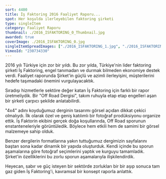 ```yaml
---
sort: 4400
title: İş Faktoring 2016 Faaliyet Raporu...
spot: Her koşulda ilerleyebilen faktoring şirketi
type: singleItem
category: Faaliyet Raporu
thumbnail: ./2016_ISFAKTORING_0_Thumbnail.jpg
awarded: true
coverImage: ./2016_ISFAKTORING_0.jpg
singleItemSpreadImages: ["./2016_ISFAKTORING_1.jpg", "./2016_ISFAKTORING_2.jpg", "./2016_ISFAKTORING_3.jpg", "./2016_ISFAKTORING_4.jpg", "./2016_ISFAKTORING_5.jpg"]
VimeoId: "230734330"
---
```


2016 yılı Türkiye için zor bir yıldı. Bu zor yılda, Türkiye'nin lider faktoring şirketi İş Faktoring, engel tanımadan ve durmak bilmeden ekonomiye destek verdi. Faaliyet raporunda Şirket'in güçlü ve azimli ilerleyişini, müşterilerini hedefe taşımadaki önemini vurgulayacaktık.

Sıradışı hizmetlerle sektöre değer katan İş Faktoring için farklı bir rapor üretmeliydik. Bir "Off Road Dergisi", takım ruhuyla etap etap engelleri aşan bir şirketi çarpıcı şekilde anlatabilirdi.

"4x4" adını koyduğumuz derginin tasarımı görsel açıdan dikkat çekici olmalıydı. İlk olarak özel ve geniş katılımlı bir fotoğraf prodüksiyonu organize ettik. İş Faktorin ekibini gerçek doğa koşullarında, Off Road sporunun enstanteneleriyle görüntüledik. Böylece hem etkili hem de samimi bir görsel malzemeye sahip olduk.

Benzer dergilerin formatlarına yakın tuttuğumuz dergimizin sayfalarını baştan sona kadar dinamik bir yapıda oluşturduk. Kendi içinde bu sporun aşamalarına göre fotoğraf seçimlerini yaptık ve kurguyu tamamladık. Şirket'in özelliklerini bu zorlu sporun aşamalarıyla ilişkilendirdik.

Heyecan, sabır ve güç isteyen bir sektörde zorlukları bir bir aşıp sonuca tam gaz giden İş Faktoring'i, kavramsal bir konsept raporla anlattık.
